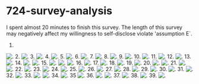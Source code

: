# 724-survey-analysis
I spent almost 20 minutes to finish this survey. The length of this survey may negatively affect my willingness to self-disclose violate 'assumption E`.

1.
![.](./image/1.png)
2.
![.](./image/2.png)
3.
![.](./image/3.png)
4.
![.](./image/4.png)
5.
![.](./image/5.png)
6.
![.](./image/6.png)
7.
![.](./image/7.png)
8.
![.](./image/8.png)
9.
![.](./image/9.png)
10.
![.](./image/10.png)
11.
![.](./image/11.png)
12.
![.](./image/12.png)
13.
![.](./image/13.png)
14.
![.](./image/14.png)
![.](./image/14-2.png)
15.
![.](./image/15.png)
![.](./image/15-2.png)
![.](./image/15-3.png)
16.
![.](./image/16.png)
17.
![.](./image/17.png)
18.
![.](./image/18.png)
19.
![.](./image/19.png)
20.
![.](./image/20.png)
![.](./image/20-2.png)
21.
![.](./image/21.png)
![.](./image/21-2.png)
22.
![.](./image/22.png)
23.
![.](./image/23.png)
24.
![.](./image/24.png)
25.
![.](./image/25.png)
26.
![.](./image/26.png)
27.
![.](./image/27.png)
28.
![.](./image/28.png)
29.
![.](./image/29.png)
30.
![.](./image/30.png)
31.
![.](./image/31.png)
32.
![.](./image/32.png)
33.
![.](./image/33.png)
![.](./image/33-2.png)
34.
![.](./image/34.png)
35
![.](./image/35.png)
36.
![.](./image/36.png)
![.](./image/36-2.png)
37.
![.](./image/37.png)
38.
![.](./image/38.png)
39.
![.](./image/39.png)
